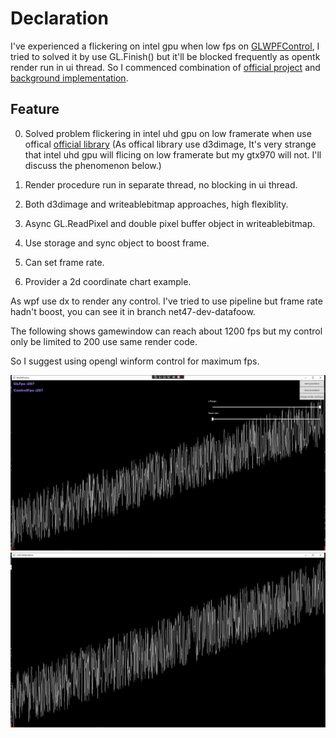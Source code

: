 

# Declaration
I've experienced a flickering on intel gpu when low fps on [GLWPFControl](https://github.com/opentk/GLWpfControl), 
I tried to solved it by use GL.Finish() but it'll be blocked frequently as opentk render run in ui thread. 
So I commenced combination of  [official project](https://github.com/opentk/GLWpfControl) and [background implementation](https://github.com/jayhf/OpenTkControl).

## Feature

0. Solved problem flickering in intel uhd gpu on low framerate when use offical [official library](https://github.com/opentk/GLWpfControl) (As offical library use d3dimage, It's very strange that intel uhd gpu will flicing on low framerate but my gtx970 will not. I'll discuss the phenomenon below.)

1. Render procedure run in separate thread, no blocking in ui thread.

2. Both d3dimage and writeablebitmap approaches, high flexiblity.

3. Async GL.ReadPixel and double pixel buffer object in writeablebitmap.

4. Use storage and sync object to boost frame.

5. Can set frame rate.

6. Provider a 2d coordinate chart example.


As wpf use dx to render any control. I've tried to use pipeline but frame rate hadn't boost, you can see it in branch net47-dev-datafoow.

The following shows gamewindow can reach about 1200 fps but my control only be limited to 200 use same render code.

So I suggest using opengl winform control for maximum fps.

![imgpng1](wpfhost.png)
![imgpng2](rawopengl.png)
